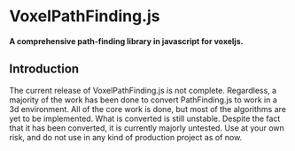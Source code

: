 VoxelPathFinding.js
==============
#### A comprehensive path-finding library in javascript for voxeljs. ####

Introduction
------------

The current release of VoxelPathFinding.js is not complete. Regardless, a majority of the work has been done to convert PathFinding.js to work in a 3d environment. All of the core work is done, but most of the algorithms are yet to be implemented. What is converted is still unstable. Despite the fact that it has been converted, it is currently majorly untested. Use at your own risk, and do not use in any kind of production project as of now.
